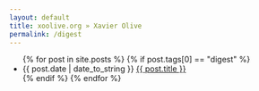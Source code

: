 ```yaml
---
layout: default
title: xoolive.org » Xavier Olive
permalink: /digest
---
```


<div id="home">

  <ul class="posts">
  {% for post in site.posts %}
      {% if post.tags[0] == "digest" %}
      <li><span>{{ post.date | date_to_string }}</span>
        <i class="far fa-comment" style="color: #aabcbc"></i>
      <a href="{{ post.url }}">{{ post.title }}</a></li>
      {% endif %}
  {% endfor %}
  </ul>

</div>

